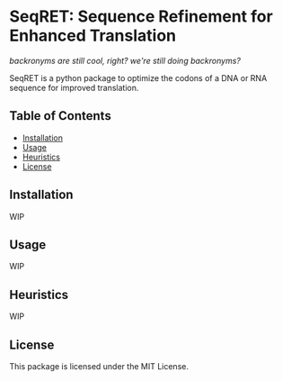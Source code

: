 # SeqRET: Sequence Refinement for Enhanced Translation
*backronyms are still cool, right? we're still doing backronyms?*

SeqRET is a python package to optimize the codons of a DNA or RNA sequence for improved translation.


## Table of Contents

- [Installation](#installation)
- [Usage](#usage)
- [Heuristics](#heuristics)
- [License](#license)

## Installation

WIP

## Usage

WIP

## Heuristics

WIP

## License

This package is licensed under the MIT License.